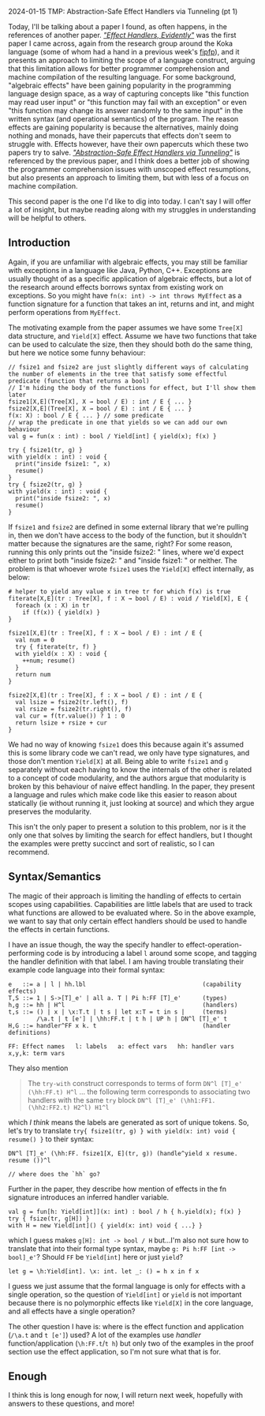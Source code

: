 <pmeta id="created">2024-01-15</pmeta>
<pmeta id="title">TMP: Abstraction-Safe Effect Handlers via Tunneling (pt 1)</pmeta>


Today, I'll be talking about a paper I found, as often happens, in the references of another paper.
[_"Effect Handlers, Evidently"_][evidently] was the first paper I came across, again from the research group around the Koka language (some of whom had a hand in a previous week's [fipfp]), and it presents an approach to limiting the scope of a language construct, arguing that this limitation allows for better programmer comprehension and machine compilation of the resulting language.
For some background, "algebraic effects" have been gaining popularity in the programming language design space, as a way of capturing concepts like "this function may read user input" or "this function may fail with an exception" or even "this function may change its answer randomly to the same input" in the written syntax (and operational semantics) of the program.
The reason effects are gaining popularity is because the alternatives, mainly doing nothing and monads, have their papercuts that effects don't seem to struggle with.
Effects however, have their own papercuts which these two papers try to salve.
[_"Abstraction-Safe Effect Handlers via Tunneling"_][tunneling] is referenced by the previous paper, and I think does a better job of showing the programmer comprehension issues with unscoped effect resumptions, but also presents an approach to limiting them, but with less of a focus on machine compilation.

This second paper is the one I'd like to dig into today.
I can't say I will offer a lot of insight, but maybe reading along with my struggles in understanding will be helpful to others.

[fipfp]: ../2023/1210-tmp-fipfp.html
[evidently]: https://www.microsoft.com/en-us/research/publication/effect-handlers-evidently/
[tunneling]: https://ecommons.cornell.edu/items/988aacdc-a8b5-487e-8cfe-166623f390e5

Introduction
------------

Again, if you are unfamiliar with algebraic effects, you may still be familiar with exceptions in a language like Java, Python, C++.
Exceptions are usually thought of as a specific application of algebraic effects, but a lot of the research around effects borrows syntax from existing work on exceptions.
So you might have `fn(x: int) -> int throws MyEffect` as a function signature for a function that takes an int, returns and int, and might perform operations from `MyEffect`.

<!--
Starts off well, explaining some of the issues with current effect systems where you have to decide between shallow/deep and which handler
Not modular, functions can tell whether a handler is used inside another function by whether effect bubbles up or not.
-->

The motivating example from the paper assumes we have some `Tree[X]` data structure, and `Yield[X]` effect. Assume we have two functions that take can be used to calculate the size, then they should both do the same thing, but here we notice some funny behaviour:

    // fsize1 and fsize2 are just slightly different ways of calculating the number of elements in the tree that satisfy some effectful predicate (function that returns a bool)
    // I'm hiding the body of the functions for effect, but I'll show them later
    fsize1[X,E](Tree[X], X → bool / E) : int / E { ... }
    fsize2[X,E](Tree[X], X → bool / E) : int / E { ... }
    f(x: X) : bool / E { ... } // some predicate
    // wrap the predicate in one that yields so we can add our own behaviour
    val g = fun(x : int) : bool / Yield[int] { yield(x); f(x) }
    
    try { fsize1(tr, g) }
    with yield(x : int) : void {
      print("inside fsize1: ", x)
      resume()
    }
    try { fsize2(tr, g) }
    with yield(x : int) : void {
      print("inside fsize2: ", x)
      resume()
    }

If `fsize1` and `fsize2` are defined in some external library that we're pulling in, then we don't have access to the body of the function, but it shouldn't matter because the signatures are the same, right?
For some reason, running this only prints out the "inside fsize2: " lines, where we'd expect either to print both "inside fsize2: " and "inside fsize1: " or neither.
The problem is that whoever wrote `fsize1` uses the `Yield[X]` effect internally, as below:

    # helper to yield any value x in tree tr for which f(x) is true
    fiterate[X,E](tr : Tree[X], f : X → bool / E) : void / Yield[X], E {
      foreach (x : X) in tr
        if (f(x)) { yield(x) }
    }
    
    fsize1[X,E](tr : Tree[X], f : X → bool / E) : int / E {
      val num = 0
      try { fiterate(tr, f) }
      with yield(x : X) : void {
        ++num; resume()
      }
      return num
    }
    
    fsize2[X,E](tr : Tree[X], f : X → bool / E) : int / E {
      val lsize = fsize2(tr.left(), f)
      val rsize = fsize2(tr.right(), f)
      val cur = f(tr.value()) ? 1 : 0
      return lsize + rsize + cur
    }

We had no way of knowing `fsize1` does this because again it's assumed this is some library code we can't read, we only have type signatures, and those don't mention `Yield[X]` at all.
Being able to write `fsize1` and `g` separately without each having to know the internals of the other is related to a concept of code modularity, and the authors argue that modularity is broken by this behaviour of naive effect handling.
In the paper, they present a language and rules which make code like this easier to reason about statically (ie without running it, just looking at source) and which they argue preserves the modularity.

This isn't the only paper to present a solution to this problem, nor is it the only one that solves by limiting the search for effect handlers, but I thought the examples were pretty succinct and sort of realistic, so I can recommend.

Syntax/Semantics
----------------

The magic of their approach is limiting the handling of effects to certain scopes using capabilities.
Capabilities are little labels that are used to track what functions are allowed to be evaluated where.
So in the above example, we want to say that only certain effect handlers should be used to handle the effects in certain functions.

I have an issue though, the way the specify handler to effect-operation-performing code is by introducing a label `l` around some scope, and tagging the handler definition with that label.
I am having trouble translating their example code language into their formal syntax:

    e   ::= a | l | hh.lbl                                 (capability effects)
    T,S ::= 1 | S->[T]_e' | all a. T | Pi h:FF [T]_e'      (types)
    h,g ::= hh | H^l                                       (handlers)
    t,s ::= () | x | \x:T.t | t s | let x:T = t in s |     (terms)
            /\a.t | t [e'] | \hh:FF.t | t h | UP h | DN^l [T]_e' t
    H,G ::= handler^FF x k. t                              (handler definitions)
    
    FF: Effect names   l: labels   a: effect vars   hh: handler vars   x,y,k: term vars

They also mention

> The `try-with` construct corresponds to terms of form
> ```DN^l [T]_e' (\hh:FF.t) H^l```
> ...
> the following term corresponds to associating two handlers with the same `try` block
> ```DN^l [T]_e' (\hh1:FF1.(\hh2:FF2.t) H2^l) H1^l```

which _I think_ means the labels are generated as sort of unique tokens.
So, let's try to translate ```try{ fsize1(tr, g) } with yield(x: int) void { resume() }``` to their syntax:

```
DN^l [T]_e' (\hh:FF. fsize1[X, E](tr, g)) (handle^yield x resume. resume ())^l

// where does the `hh` go?
```

Further in the paper, they describe how mention of effects in the fn signature introduces an inferred handler variable.

```
val g = fun[h: Yield[int]](x: int) : bool / h { h.yield(x); f(x) }
try { fsize(tr, g[H]) }
with H = new Yield[int]() { yield(x: int) void { ...} }
```

which I guess makes `g[H]: int -> bool / H` but...I'm also not sure how to translate that into their formal type syntax, maybe `g: Pi h:FF [int -> bool]_e'`? Should `FF` be `Yield[int]` here or just `yield`?

```
let g = \h:Yield[int]. \x: int. let _: () = h x in f x
```

I guess we just assume that the formal language is only for effects with a single operation, so the question of `Yield[int]` or `yield` is not important because there is no polymorphic effects like `Yield[X]` in the core language, and all effects have a single operation?

The other question I have is: where is the effect function and application (`/\a.t` and `t [e']`) used?
A lot of the examples use _handler_ function/application (`\h:FF.t`/`t h`) but only two of the examples in the proof section use the effect application, so I'm not sure what that is for.

Enough
------

I think this is long enough for now, I will return next week, hopefully with answers to these questions, and more!
